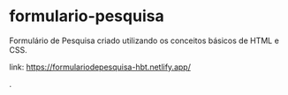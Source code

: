 # formulario-pesquisa
 Formulário de Pesquisa criado utilizando os conceitos básicos de HTML e CSS.

link: https://formulariodepesquisa-hbt.netlify.app/

.
